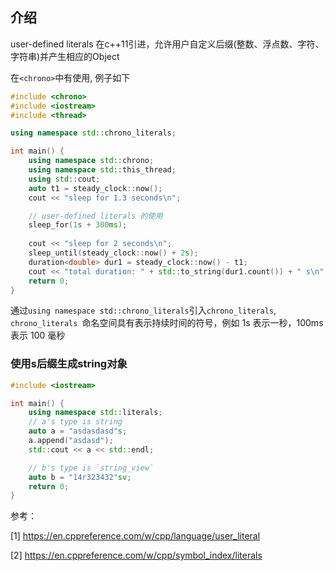 ## 介绍
user-defined literals 在c++11引进，允许用户自定义后缀(整数、浮点数、字符、字符串)并产生相应的Object

在`<chrono>`中有使用, 例子如下

```cpp
#include <chrono>
#include <iostream>
#include <thread>

using namespace std::chrono_literals;

int main() {
	using namespace std::chrono;
	using namespace std::this_thread;
	using std::cout;
	auto t1 = steady_clock::now();
	cout << "sleep for 1.3 seconds\n";

    // user-defined literals 的使用
	sleep_for(1s + 300ms);
    
	cout << "sleep for 2 seconds\n";
	sleep_until(steady_clock::now() + 2s);
	duration<double> dur1 = steady_clock::now() - t1;
	cout << "total duration: " + std::to_string(dur1.count()) + " s\n";
	return 0;
}
```
通过`using namespace std::chrono_literals`引入`chrono_literals`, `chrono_literals `命名空间具有表示持续时间的符号，例如 1s 表示一秒，100ms 表示 100 毫秒


### 使用s后缀生成string对象

```cpp
#include <iostream>

int main() {
	using namespace std::literals;
    // a's type is string
	auto a = "asdasdasd"s;
	a.append("asdasd");
	std::cout << a << std::endl;

    // b's type is `string_view`
    auto b = "14r323432"sv;
	return 0;
}
```

参考：

[1] https://en.cppreference.com/w/cpp/language/user_literal

[2] https://en.cppreference.com/w/cpp/symbol_index/literals
